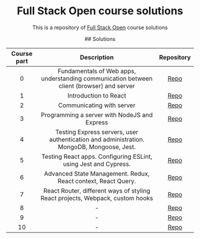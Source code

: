 <h1 align="center">Full Stack Open course solutions</h1>

<p align="center">This is a repository of <a href="https://fullstackopen.com/en/about/" target="_blank">Full Stack Open</a> course solutions</p>

<div align="center"> 
## Solutions

| Course part | Description | Repository |
| :------------: | :-------: | :--------: |
| 0 | Fundamentals of Web apps, understanding communication between client (browser) and server | <a href="#" target="_blank">Repo</a>  |
| 1 | Introduction to React | <a href="https://github.com/dnksebastian/fullstack-open/tree/main/part1" target="_blank">Repo</a>  |
| 2 | Communicating with server | <a href="https://github.com/dnksebastian/fullstack-open/tree/main/part2" target="_blank">Repo</a>  |
| 3 | Programming a server with NodeJS and Express | <a href="https://github.com/dnksebastian/fullstackopen-part3" target="_blank">Repo</a>  |
| 4 | Testing Express servers, user authentication and administration. MongoDB, Mongoose, Jest.  | <a href="https://github.com/dnksebastian/fullstack-open/tree/main/part4" target="_blank">Repo</a>  |
| 5 | Testing React apps. Configuring ESLint, using Jest and Cypress. | <a href="https://github.com/dnksebastian/fullstack-open/tree/main/part5" target="_blank">Repo</a>  |
| 6 | Advanced State Management. Redux, React context, React Query. | <a href="https://github.com/dnksebastian/fullstack-open/tree/main/part6" target="_blank">Repo</a>  |
| 7 | React Router, different ways of styling React projects, Webpack, custom hooks | <a href="https://github.com/dnksebastian/fullstack-open/tree/main/part7" target="_blank">Repo</a>  |
| 8 | - | <a href="#/" target="_blank">Repo</a>  |
| 9 | - | <a href="#/" target="_blank">Repo</a>  |
| 10 | - | <a href="#/" target="_blank">Repo</a>  |
</div>